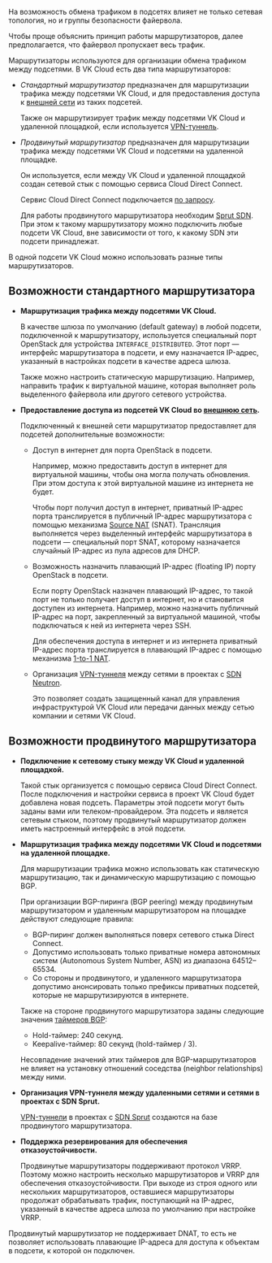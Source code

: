 <info>

На возможность обмена трафиком в подсетях влияет не только сетевая топология, но и группы безопасности файервола.

Чтобы проще объяснить принцип работы маршрутизаторов, далее предполагается, что файервол пропускает весь трафик.

</info>

Маршрутизаторы используются для организации обмена трафиком между подсетями. В VK Cloud есть два типа маршрутизаторов:

- _Стандартный маршрутизатор_ предназначен для маршрутизации трафика между подсетями VK Cloud, и для предоставления доступа к [внешней сети](../net-types#vneshnyaya_set) из таких подсетей.

  Также он маршрутизирует трафик между подсетями VK Cloud и удаленной площадкой, если используется [VPN-туннель](../vpn).

- _Продвинутый маршрутизатор_ предназначен для маршрутизации трафика между подсетями VK Cloud и подсетями на удаленной площадке.

  Он используется, если между VK Cloud и удаленной площадкой создан сетевой стык с помощью сервиса Cloud Direct Connect.

  <info>

  Сервис Cloud Direct Connect подключается [по запросу](/ru/contacts).

  </info>

  Для работы продвинутого маршрутизатора необходим [Sprut SDN](../architecture#ispolzuemye_sdn). При этом к такому маршрутизатору можно подключить любые подсети VK Cloud, вне зависимости от того, к какому SDN эти подсети принадлежат.

В одной подсети VK Cloud можно использовать разные типы маршрутизаторов.

## Возможности стандартного маршрутизатора

- **Маршрутизация трафика между подсетями VK Cloud.**

  В качестве шлюза по умолчанию (default gateway) в любой подсети, подключенной к маршрутизатору, используется специальный порт OpenStack для устройства `INTERFACE_DISTRIBUTED`. Этот порт — интерфейс маршрутизатора в подсети, и ему назначается IP-адрес, указанный в настройках подсети в качестве адреса шлюза.

  Также можно настроить статическую маршрутизацию. Например, направить трафик к виртуальной машине, которая выполняет роль выделенного файервола или другого сетевого устройства.

- **Предоставление доступа из подсетей VK Cloud во [внешнюю сеть](../net-types#vneshnyaya_set).**

  Подключенный к внешней сети маршрутизатор предоставляет для подсетей дополнительные возможности:

  - Доступ в интернет для порта OpenStack в подсети.
  
    Например, можно предоставить доступ в интернет для виртуальной машины, чтобы она могла получать обновления. При этом доступа к этой виртуальной машине из интернета не будет.

    Чтобы порт получил доступ в интернет, приватный IP-адрес порта транслируется в публичный IP-адрес маршрутизатора с помощью механизма [Source NAT](https://docs.openstack.org/neutron/2023.2/admin/intro-nat.html#snat) (SNAT). Трансляция выполняется через выделенный интерфейс маршрутизатора в подсети — специальный порт SNAT, которому назначается случайный IP-адрес из пула адресов для DHCP.

  - Возможность назначить плавающий IP-адрес (floating IP) порту OpenStack в подсети.
  
    Если порту OpenStack назначен плавающий IP-адрес, то такой порт не только получает доступ в интернет, но и становится доступен из интернета. Например, можно назначить публичный IP-адрес на порт, закрепленный за виртуальной машиной, чтобы подключаться к ней из интернета через SSH.

    Для обеспечения доступа в интернет и из интернета приватный IP-адрес порта транслируется в плавающий IP-адрес с помощью механизма [1-to-1 NAT](https://docs.openstack.org/neutron/2023.2/admin/intro-nat.html#one-to-one-nat).
  
  - Организация [VPN-туннеля](../vpn) между сетями в проектах с [SDN Neutron](../architecture#ispolzuemye_sdn).

    Это позволяет создать защищенный канал для управления инфраструктурой VK Cloud или передачи данных между сетью компании и сетями VK Cloud.

## Возможности продвинутого маршрутизатора

- **Подключение к сетевому стыку между VK Cloud и удаленной площадкой.**

  Такой стык организуется с помощью сервиса Cloud Direct Connect. После подключения и настройки сервиса в проект VK Cloud будет добавлена новая подсеть. Параметры этой подсети могут быть заданы вами или телеком-провайдером. Эта подсеть и является сетевым стыком, поэтому продвинутый маршрутизатор должен иметь настроенный интерфейс в этой подсети.

- **Маршрутизация трафика между подсетями VK Cloud и подсетями на удаленной площадке.**

  Для маршрутизации трафика можно использовать как статическую маршрутизацию, так и динамическую маршрутизацию с помощью BGP.

  При организации BGP-пиринга (BGP peering) между продвинутым маршрутизатором и удаленным маршрутизатором на площадке действуют следующие правила:

  - BGP-пиринг должен выполняться поверх сетевого стыка Direct Connect.
  - Допустимо использовать только приватные номера автономных систем (Autonomous System Number, ASN) из диапазона 64512–65534.
  - Со стороны и продвинутого, и удаленного маршрутизатора допустимо анонсировать только префиксы приватных подсетей, которые не маршрутизируются в интернете.

  Также на стороне продвинутого маршрутизатора заданы следующие значения [таймеров BGP](https://www.rfc-editor.org/rfc/rfc4271#page-90):

  - Hold-таймер: 240 секунд.
  - Keepalive-таймер: 80 секунд (hold-таймер / 3).

  <info>

  Несовпадение значений этих таймеров для BGP-маршрутизаторов не влияет на установку отношений соседства (neighbor relationships) между ними.

  </info>

- **Организация VPN-туннеля между удаленными сетями и сетями в проектах с SDN Sprut.**

  [VPN-туннели](../vpn) в проектах с [SDN Sprut](../architecture#ispolzuemye_sdn) создаются на базе продвинутого маршрутизатора.

- **Поддержка резервирования для обеспечения отказоустойчивости.**

  Продвинутые маршрутизаторы поддерживают протокол VRRP. Поэтому можно настроить несколько маршрутизаторов и VRRP для обеспечения отказоустойчивости. При выходе из строя одного или нескольких маршрутизаторов, оставшиеся маршрутизаторы продолжат обрабатывать трафик, поступающий на IP-адрес, указанный в качестве адреса шлюза по умолчанию при настройке VRRP.

<warn>
Продвинутый маршрутизатор не поддерживает DNAT, то есть не позволяет использовать плавающие IP-адреса для доступа к объектам в подсети, к которой он подключен.
</warn>

